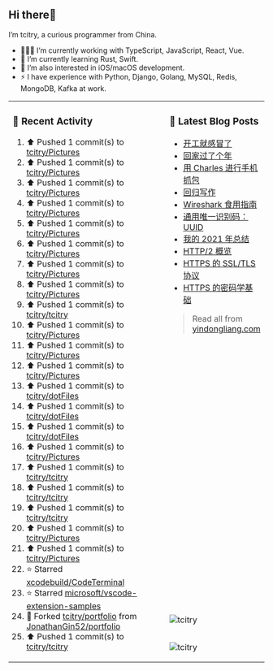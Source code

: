 ## Hi there👋

I’m tcitry, a curious programmer from China.

- 👨🏻‍💻 I’m currently working with TypeScript, JavaScript, React, Vue.
- 🌱 I’m currently learning Rust, Swift.
- 🔭 I’m also interested in iOS/macOS development.
- ⚡ I have experience with Python, Django, Golang, MySQL, Redis, MongoDB, Kafka at work.

<table width="960px">
<tr>
<td valign="top" rowspan="3" width="450px">

### 🚀 Recent Activity

<!--RECENT_ACTIVITY:start-->
1. ⬆️ Pushed 1 commit(s) to [tcitry/Pictures](https://github.com/tcitry/Pictures)
2. ⬆️ Pushed 1 commit(s) to [tcitry/Pictures](https://github.com/tcitry/Pictures)
3. ⬆️ Pushed 1 commit(s) to [tcitry/Pictures](https://github.com/tcitry/Pictures)
4. ⬆️ Pushed 1 commit(s) to [tcitry/Pictures](https://github.com/tcitry/Pictures)
5. ⬆️ Pushed 1 commit(s) to [tcitry/Pictures](https://github.com/tcitry/Pictures)
6. ⬆️ Pushed 1 commit(s) to [tcitry/Pictures](https://github.com/tcitry/Pictures)
7. ⬆️ Pushed 1 commit(s) to [tcitry/Pictures](https://github.com/tcitry/Pictures)
8. ⬆️ Pushed 1 commit(s) to [tcitry/Pictures](https://github.com/tcitry/Pictures)
9. ⬆️ Pushed 1 commit(s) to [tcitry/tcitry](https://github.com/tcitry/tcitry)
10. ⬆️ Pushed 1 commit(s) to [tcitry/Pictures](https://github.com/tcitry/Pictures)
11. ⬆️ Pushed 1 commit(s) to [tcitry/Pictures](https://github.com/tcitry/Pictures)
12. ⬆️ Pushed 1 commit(s) to [tcitry/Pictures](https://github.com/tcitry/Pictures)
13. ⬆️ Pushed 1 commit(s) to [tcitry/dotFiles](https://github.com/tcitry/dotFiles)
14. ⬆️ Pushed 1 commit(s) to [tcitry/dotFiles](https://github.com/tcitry/dotFiles)
15. ⬆️ Pushed 1 commit(s) to [tcitry/dotFiles](https://github.com/tcitry/dotFiles)
16. ⬆️ Pushed 1 commit(s) to [tcitry/Pictures](https://github.com/tcitry/Pictures)
17. ⬆️ Pushed 1 commit(s) to [tcitry/tcitry](https://github.com/tcitry/tcitry)
18. ⬆️ Pushed 1 commit(s) to [tcitry/tcitry](https://github.com/tcitry/tcitry)
19. ⬆️ Pushed 1 commit(s) to [tcitry/tcitry](https://github.com/tcitry/tcitry)
20. ⬆️ Pushed 1 commit(s) to [tcitry/Pictures](https://github.com/tcitry/Pictures)
21. ⬆️ Pushed 1 commit(s) to [tcitry/Pictures](https://github.com/tcitry/Pictures)
22. ⭐ Starred [xcodebuild/CodeTerminal](https://github.com/xcodebuild/CodeTerminal)
23. ⭐ Starred [microsoft/vscode-extension-samples](https://github.com/microsoft/vscode-extension-samples)
24. 🔱 Forked [tcitry/portfolio](https://github.com/tcitry/portfolio) from [JonathanGin52/portfolio](https://github.com/JonathanGin52/portfolio)
25. ⬆️ Pushed 1 commit(s) to [tcitry/tcitry](https://github.com/tcitry/tcitry)
<!--RECENT_ACTIVITY:end-->

</td>
<td valign="top">

### 📝 Latest Blog Posts

<!-- BLOG-POST-LIST:START -->
- [开工就感冒了](https://yindongliang.com/posts/catch-a-cold-when-start-work/)
- [回家过了个年](https://yindongliang.com/posts/this-year-go-home/)
- [用 Charles 进行手机抓包](https://yindongliang.com/posts/use-charles-capture-package-on-mobile/)
- [回归写作](https://yindongliang.com/posts/back-to-writing/)
- [Wireshark 食用指南](https://yindongliang.com/posts/wireshark-usage/)
- [通用唯一识别码：UUID](https://yindongliang.com/posts/intro-uuid/)
- [我的 2021 年总结](https://yindongliang.com/posts/review-2021/)
- [HTTP/2 概览](https://yindongliang.com/posts/http2-101/)
- [HTTPS 的 SSL/TLS 协议](https://yindongliang.com/posts/https-ssl-tls-protocol/)
- [HTTPS 的密码学基础](https://yindongliang.com/posts/https-algorithems/)
<!-- BLOG-POST-LIST:END -->

> Read all from [yindongliang.com](https://yindongliang.com)

</td>
</tr>
<tr><td><img align="center" src="https://github-readme-stats.vercel.app/api?username=tcitry&show_icons=true&locale=en" alt="tcitry" /></td></tr>
<tr><td><img align="center" src="https://github-readme-streak-stats.herokuapp.com/?user=tcitry&" alt="tcitry" /></td></tr>

</table>
